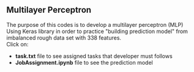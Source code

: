 ## Multilayer Perceptron 
The purpose of this codes is to develop a multilayer perceptron (MLP) Using Keras library in order to practice "building prediction model" from imbalanced rough data set with 338 features.<br/>
Click on: 
- **task.txt** file to see assigned tasks that developer must follows <br/>
- **JobAssignment.ipynb** file to see the prediction model 

